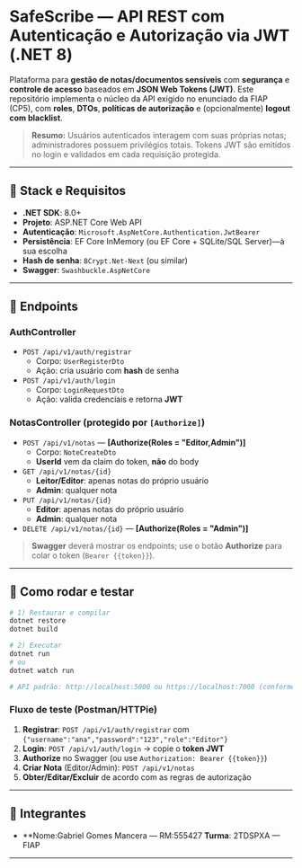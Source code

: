 # SafeScribe — API REST com Autenticação e Autorização via JWT (.NET 8)

Plataforma para **gestão de notas/documentos sensíveis** com **segurança** e **controle de acesso** baseados em **JSON Web Tokens (JWT)**. Este repositório implementa o núcleo da API exigido no enunciado da FIAP (CP5), com **roles**, **DTOs**, **políticas de autorização** e (opcionalmente) **logout com blacklist**.

> **Resumo:** Usuários autenticados interagem com suas próprias notas; administradores possuem privilégios totais. Tokens JWT são emitidos no login e validados em cada requisição protegida.


---

## 🚀 Stack e Requisitos

- **.NET SDK**: 8.0+
- **Projeto**: ASP.NET Core Web API
- **Autenticação**: `Microsoft.AspNetCore.Authentication.JwtBearer`
- **Persistência**: EF Core InMemory (ou EF Core + SQLite/SQL Server)—à sua escolha
- **Hash de senha**: `BCrypt.Net-Next` (ou similar)
- **Swagger**: `Swashbuckle.AspNetCore`

---

## 🎯 Endpoints

### AuthController
- `POST /api/v1/auth/registrar`
  - Corpo: `UserRegisterDto`
  - Ação: cria usuário com **hash** de senha
- `POST /api/v1/auth/login`
  - Corpo: `LoginRequestDto`
  - Ação: valida credenciais e retorna **JWT**

### NotasController (protegido por `[Authorize]`)
- `POST /api/v1/notas` — **[Authorize(Roles = "Editor,Admin")]**
  - Corpo: `NoteCreateDto`
  - **UserId** vem da claim do token, **não** do body
- `GET /api/v1/notas/{id}`
  - **Leitor/Editor**: apenas notas do próprio usuário
  - **Admin**: qualquer nota
- `PUT /api/v1/notas/{id}`
  - **Editor**: apenas notas do próprio usuário
  - **Admin**: qualquer nota
- `DELETE /api/v1/notas/{id}` — **[Authorize(Roles = "Admin")]**

> **Swagger** deverá mostrar os endpoints; use o botão **Authorize** para colar o token (`Bearer {{token}}`).


---

## 🧪 Como rodar e testar

```bash
# 1) Restaurar e compilar
dotnet restore
dotnet build

# 2) Executar
dotnet run
# ou
dotnet watch run

# API padrão: http://localhost:5000 ou https://localhost:7000 (conforme o launchSettings.json)
```

### Fluxo de teste (Postman/HTTPie)
1. **Registrar**: `POST /api/v1/auth/registrar` com `{"username":"ana","password":"123","role":"Editor"}`
2. **Login**: `POST /api/v1/auth/login` → copie o **token JWT**
3. **Authorize** no Swagger (ou use `Authorization: Bearer {{token}}`)
4. **Criar Nota** (Editor/Admin): `POST /api/v1/notas`
5. **Obter/Editar/Excluir** de acordo com as regras de autorização


---
## 👥 Integrantes 
- **Nome:Gabriel Gomes Mancera — RM:555427
**Turma**: 2TDSPXA — FIAP

---
